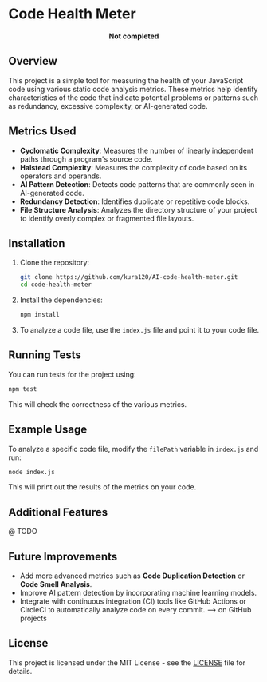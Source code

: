 # Code Health Meter
<center><b>Not completed</b></center>

## Overview
This project is a simple tool for measuring the health of your JavaScript code using various static code analysis metrics. These metrics help identify characteristics of the code that indicate potential problems or patterns such as redundancy, excessive complexity, or AI-generated code.

## Metrics Used
- **Cyclomatic Complexity**: Measures the number of linearly independent paths through a program's source code.
- **Halstead Complexity**: Measures the complexity of code based on its operators and operands.
- **AI Pattern Detection**: Detects code patterns that are commonly seen in AI-generated code.
- **Redundancy Detection**: Identifies duplicate or repetitive code blocks.
- **File Structure Analysis**: Analyzes the directory structure of your project to identify overly complex or fragmented file layouts.

## Installation

1. Clone the repository:
   ```bash
   git clone https://github.com/kura120/AI-code-health-meter.git
   cd code-health-meter
   ```

2. Install the dependencies:
   ```bash
   npm install
   ```

3. To analyze a code file, use the `index.js` file and point it to your code file.

## Running Tests
You can run tests for the project using:

```bash
npm test
```

This will check the correctness of the various metrics.

## Example Usage

To analyze a specific code file, modify the `filePath` variable in `index.js` and run:

```bash
node index.js
```

This will print out the results of the metrics on your code.

## Additional Features

@ TODO

## Future Improvements

- Add more advanced metrics such as **Code Duplication Detection** or **Code Smell Analysis**.
- Improve AI pattern detection by incorporating machine learning models.
- Integrate with continuous integration (CI) tools like GitHub Actions or CircleCI to automatically analyze code on every commit. --> on GitHub projects

## License
This project is licensed under the MIT License - see the [LICENSE](LICENSE) file for details.
